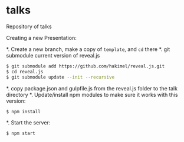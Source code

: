 # talks
Repository of talks

Creating a new Presentation:

  *. Create a new branch, make a copy of `template`, and `cd` there
  *. git submodule current version of reveal.js
```bash
$ git submodule add https://github.com/hakimel/reveal.js.git
$ cd reveal.js
$ git submodule update --init --recursive
```
  *. copy package.json and gulpfile.js from the reveal.js folder to the talk directory
  *. Update/install npm modules to make sure it works with this version:
```bash
$ npm install
```
  *. Start the server:
```bash
$ npm start
```
